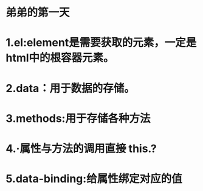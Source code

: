 # 弟弟的第一天
# 1.el:element是需要获取的元素，一定是html中的根容器元素。  
# 2.data：用于数据的存储。  
# 3.methods:用于存储各种方法  
# 4.·属性与方法的调用直接 this.?   
# 5.data-binding:给属性绑定对应的值  


